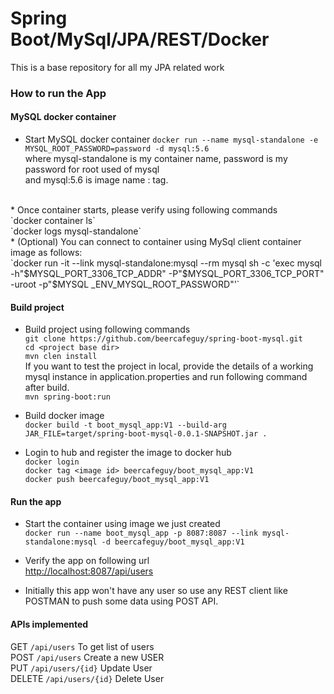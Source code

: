 # Spring Boot/MySql/JPA/REST/Docker
This is a base repository for all my JPA related work

### How to run the App
#### MySQL docker container
* Start MySQL docker container
    `docker run --name mysql-standalone -e MYSQL_ROOT_PASSWORD=password -d mysql:5.6`
    <br>where mysql-standalone is my container name, password is my password for root used of mysql <br>
    and mysql:5.6 is image name : tag.
<br>
* Once container starts, please verify using following commands <br>
`docker container ls` <br>
`docker logs mysql-standalone` <br>
* (Optional) You can connect to container using MySql client container image as follows: <br>
`docker run -it --link mysql-standalone:mysql --rm mysql sh -c 'exec mysql -h"$MYSQL_PORT_3306_TCP_ADDR" -P"$MYSQL_PORT_3306_TCP_PORT" -uroot -p"$MYSQL
 _ENV_MYSQL_ROOT_PASSWORD"'` <br>

#### Build project
* Build project using following commands<br>
`git clone https://github.com/beercafeguy/spring-boot-mysql.git` <br>
`cd <project base dir>` <br>
`mvn clen install`<br>
 If you want to test the project in local, provide the details of a working mysql instance in application.properties and run following command after build. <br>
`mvn spring-boot:run`

* Build docker image<br>
`docker build -t boot_mysql_app:V1 --build-arg JAR_FILE=target/spring-boot-mysql-0.0.1-SNAPSHOT.jar .`<br>
* Login to hub and register the image to docker hub<br>
`docker login` <br>
`docker tag <image id> beercafeguy/boot_mysql_app:V1` <br>
`docker push beercafeguy/boot_mysql_app:V1`<br>

#### Run the app
* Start the container using image we just created <br>
`docker run --name boot_mysql_app -p 8087:8087 --link mysql-standalone:mysql -d beercafeguy/boot_mysql_app:V1`

* Verify the app on following url <br>
[http://localhost:8087/api/users](http://localhost:8087/api/users)     

* Initially this app won't have any user so use any REST client like POSTMAN 
to push some data using POST API.

#### APIs implemented
GET     `/api/users`    To get list of users<br>
POST    `/api/users`    Create a new USER<br>
PUT     `/api/users/{id}`   Update User<br>
DELETE  `/api/users/{id}`   Delete User<br>


